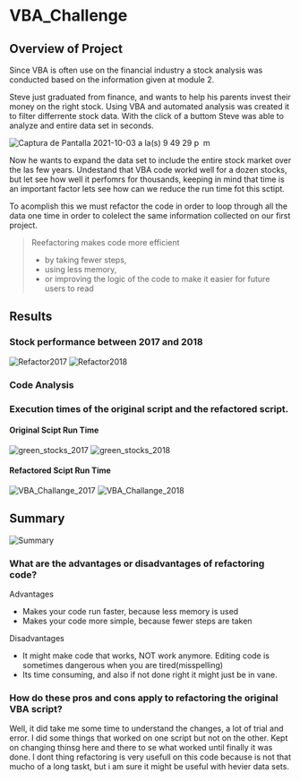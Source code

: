 # VBA_Challenge

## Overview of Project

Since VBA is often use on the financial industry a stock analysis was conducted based on the information given at module 2. 

Steve just graduated from finance, and wants to help his parents invest their money on the right stock. Using VBA and automated analysis was created it to filter differrente stock data. With the click of a buttom Steve was able to analyze and entire data set in seconds. 

![Captura de Pantalla 2021-10-03 a la(s) 9 49 29 p  m](https://user-images.githubusercontent.com/37987602/135790049-c8dd5dc4-a721-46c7-9760-c4e1a44aef1b.png)



Now he wants to expand the data set to include the entire stock market over the las few years. Undestand that VBA code workd well for a dozen stocks, but let see how well it perfomrs for thousands, keeping in mind that time is an important factor lets see how can we reduce the run time fot this sctipt. 

To acomplish this we must refactor the code in order to loop through all the data one time in order to colelect the same information collected on our first project. 

>Reefactoring makes code more efficient
> - by taking fewer steps, 
> - using less memory, 
> - or improving the logic of the code to make it easier for future users to read


## Results

### Stock performance between 2017 and 2018

![Refactor2017](https://user-images.githubusercontent.com/37987602/135791836-e6be01f8-1aed-4ab7-af58-21084d01b0e0.png)
![Refactor2018](https://user-images.githubusercontent.com/37987602/135791869-dc76ab45-ad0a-4891-ada3-bd40bb986f72.png)

### Code Analysis


### Execution times of the original script and the refactored script.

#### Original Scipt Run Time

![green_stocks_2017](https://user-images.githubusercontent.com/37987602/135791395-7dc152c1-335a-4ee8-b560-a04db6ec18d0.png)
![green_stocks_2018](https://user-images.githubusercontent.com/37987602/135791407-d4399ff4-49a0-49f1-a8b8-4d1832414cc8.png)

#### Refactored Scipt Run Time

![VBA_Challange_2017](https://user-images.githubusercontent.com/37987602/135791422-8bc52dbc-a1b1-4183-9158-751ca1e25da7.png)
![VBA_Challange_2018](https://user-images.githubusercontent.com/37987602/135791427-5c081f87-80eb-400f-ac8b-2205714439b0.png)

## Summary
![Summary](https://user-images.githubusercontent.com/37987602/135792060-a5b32f04-037c-464b-8f9c-2a6a980a17f0.png)

### What are the advantages or disadvantages of refactoring code?

Advantages 
 - Makes your code run faster, because less memory is used
 - Makes your code more simple, because fewer steps are taken

Disadvantages 
 - It might make code that works, NOT work anymore. Editing code is sometimes dangerous when you are tired(misspelling)
 - Its time consuming, and also if not done right it might just be in vane. 


### How do these pros and cons apply to refactoring the original VBA script?

Well, it did take me some time to understand the changes, a lot of trial and error. I did some things that worked on one script but not on the other. Kept on changing thinsg here and there to se what worked until finally it was done. I dont thing refactoring is very usefull on this code because is not that mucho of a long taskt, but i am sure it might be useful with hevier data sets. 



